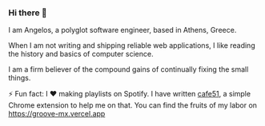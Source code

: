### Hi there 👋

I am Angelos, a polyglot software engineer, based in Athens, Greece. 

When I am not writing and shipping reliable web applications, I like reading the history and basics of computer science. 

I am a firm believer of the compound gains of continually fixing the small things. 

⚡ Fun fact: I ♥ making playlists on Spotify. I have written [cafe51](https://chrome.google.com/webstore/detail/cafe51/kbchbhcmhbplafabgblflanjcjgokgln?), a simple Chrome extension to help me on that. You can find the fruits of my labor on https://groove-mx.vercel.app

<!--
**ang3lkar/ang3lkar** is a ✨ _special_ ✨ repository because its `README.md` (this file) appears on your GitHub profile.

Here are some ideas to get you started:

- 🔭 I’m currently working on ...
- 🌱 I’m currently learning ...
- 👯 I’m looking to collaborate on ...
- 🤔 I’m looking for help with ...
- 💬 Ask me about ...
- 📫 How to reach me: ...
- 😄 Pronouns: ...
-->
